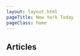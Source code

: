```yaml
---
layout: layout.html
pageTitle: New York Today
pageClass: home
---
```


## Articles

<main class="stories"></main>

